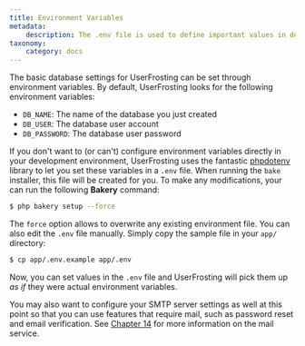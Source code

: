 ```yaml
---
title: Environment Variables
metadata:
    description: The .env file is used to define important values in development such as database credentials, which should be placed directly in environment variables during production.
taxonomy:
    category: docs
---
```


The basic database settings for UserFrosting can be set through environment variables. By default, UserFrosting looks for the following environment variables:

- `DB_NAME`: The name of the database you just created
- `DB_USER`: The database user account
- `DB_PASSWORD`: The database user password

If you don't want to (or can't) configure environment variables directly in your development environment, UserFrosting uses the fantastic [phpdotenv](https://github.com/vlucas/phpdotenv) library to let you set these variables in a `.env` file. When running the `bake` installer, this file will be created for you. To make any modifications, your can run the following **Bakery** command:

```bash
$ php bakery setup --force
```

The `force` option allows to overwrite any existing environment file. You can also edit the `.env` file manually. Simply copy the sample file in your `app/` directory:

```bash
$ cp app/.env.example app/.env
```

Now, you can set values in the `.env` file and UserFrosting will pick them up _as if_ they were actual environment variables.

You may also want to configure your SMTP server settings as well at this point so that you can use features that require mail, such as password reset and email verification. See [Chapter 14](/mail) for more information on the mail service.
